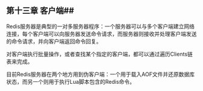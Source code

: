 ## 第十三章 客户端##

Redis服务器是典型的一对多服务器程序：一个服务器可以与多个客户端建立网络连接，每个客户端可以向服务器发送命令请求，而服务器则接收并处理客户端发送的命令请求，并向客户端返回命令回复。

对客户端执行批量操作，或者查找某个指定的客户端，都可以通过遍历Clients链表来完成。

目前Redis服务器在两个地方用到伪客户端：一个用于载入AOF文件并还原数据库状态，而另一个则用于执行Lua脚本包含的Redis命令。


